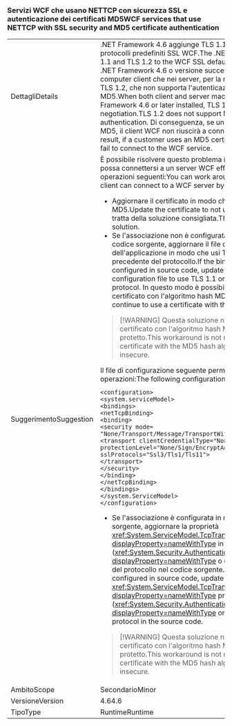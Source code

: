 ### <a name="wcf-services-that-use-nettcp-with-ssl-security-and-md5-certificate-authentication"></a><span data-ttu-id="c3d93-101">Servizi WCF che usano NETTCP con sicurezza SSL e autenticazione dei certificati MD5</span><span class="sxs-lookup"><span data-stu-id="c3d93-101">WCF services that use NETTCP with SSL security and MD5 certificate authentication</span></span>

|   |   |
|---|---|
|<span data-ttu-id="c3d93-102">Dettagli</span><span class="sxs-lookup"><span data-stu-id="c3d93-102">Details</span></span>|<span data-ttu-id="c3d93-103">.NET Framework 4.6 aggiunge TLS 1.1 e TLS 1.2 all'elenco dei protocolli predefiniti SSL WCF.</span><span class="sxs-lookup"><span data-stu-id="c3d93-103">The .NET Framework 4.6 adds TLS 1.1 and TLS 1.2 to the WCF SSL default protocol list.</span></span> <span data-ttu-id="c3d93-104">Quando .NET Framework 4.6 o versione successiva è installato sia nei computer client che nei server, per la negoziazione viene usato TLS 1.2, che non supporta l'autenticazione dei certificati MD5.</span><span class="sxs-lookup"><span data-stu-id="c3d93-104">When both client and server machines have the .NET Framework 4.6 or later installed, TLS 1.2 is used for negotiation.TLS 1.2 does not support MD5 certificate authentication.</span></span> <span data-ttu-id="c3d93-105">Di conseguenza, se un cliente usa un certificato MD5, il client WCF non riuscirà a connettersi al servizio WCF.</span><span class="sxs-lookup"><span data-stu-id="c3d93-105">As a result, if a customer uses an MD5 certificate, the WCF client will fail to connect to the WCF service.</span></span>|
|<span data-ttu-id="c3d93-106">Suggerimento</span><span class="sxs-lookup"><span data-stu-id="c3d93-106">Suggestion</span></span>|<span data-ttu-id="c3d93-107">È possibile risolvere questo problema in modo che un client WCF possa connettersi a un server WCF effettuando una delle operazioni seguenti:</span><span class="sxs-lookup"><span data-stu-id="c3d93-107">You can work around this issue so that a WCF client can connect to a WCF server by doing any of the following:</span></span><ul><li><span data-ttu-id="c3d93-108">Aggiornare il certificato in modo che non usi l'algoritmo MD5.</span><span class="sxs-lookup"><span data-stu-id="c3d93-108">Update the certificate to not use the MD5 algorithm.</span></span> <span data-ttu-id="c3d93-109">Si tratta della soluzione consigliata.</span><span class="sxs-lookup"><span data-stu-id="c3d93-109">This is the recommended solution.</span></span></li><li><span data-ttu-id="c3d93-110">Se l'associazione non è configurata in modo dinamico nel codice sorgente, aggiornare il file di configurazione dell'applicazione in modo che usi TLS 1.1 o una versione precedente del protocollo.</span><span class="sxs-lookup"><span data-stu-id="c3d93-110">If the binding is not dynamically configured in source code, update the application's configuration file to use TLS 1.1 or an earlier version of the protocol.</span></span> <span data-ttu-id="c3d93-111">In questo modo è possibile continuare a usare un certificato con l'algoritmo hash MD5.</span><span class="sxs-lookup"><span data-stu-id="c3d93-111">This allows you to continue to use a certificate with the MD5 hash algorithm.</span></span></li></ul> <blockquote> [!WARNING] <span data-ttu-id="c3d93-112">Questa soluzione non è consigliata, poiché un certificato con l'algoritmo hash MD5 viene considerato non protetto.</span><span class="sxs-lookup"><span data-stu-id="c3d93-112">This workaround is not recommended, since a certificate with the MD5 hash algorithm is considered insecure.</span></span></blockquote> <span data-ttu-id="c3d93-113">Il file di configurazione seguente permette di effettuare queste operazioni:</span><span class="sxs-lookup"><span data-stu-id="c3d93-113">The following configuration file does this:</span></span><pre><code class="lang-xml">&lt;configuration&gt;&#13;&#10;&lt;system.serviceModel&gt;&#13;&#10;&lt;bindings&gt;&#13;&#10;&lt;netTcpBinding&gt;&#13;&#10;&lt;binding&gt;&#13;&#10;&lt;security mode= &quot;None/Transport/Message/TransportWithMessageCredential&quot; &gt;&#13;&#10;&lt;transport clientCredentialType=&quot;None/Windows/Certificate&quot;&#13;&#10;protectionLevel=&quot;None/Sign/EncryptAndSign&quot;&#13;&#10;sslProtocols=&quot;Ssl3/Tls1/Tls11&quot;&gt;&#13;&#10;&lt;/transport&gt;&#13;&#10;&lt;/security&gt;&#13;&#10;&lt;/binding&gt;&#13;&#10;&lt;/netTcpBinding&gt;&#13;&#10;&lt;/bindings&gt;&#13;&#10;&lt;/system.ServiceModel&gt;&#13;&#10;&lt;/configuration&gt;&#13;&#10;</code></pre><ul><li><span data-ttu-id="c3d93-114">Se l'associazione è configurata in modo dinamico nel codice sorgente, aggiornare la proprietà <xref:System.ServiceModel.TcpTransportSecurity.SslProtocols?displayProperty=nameWithType> in modo che usi TLS 1.1 (<xref:System.Security.Authentication.SslProtocols.Tls11?displayProperty=nameWithType> o una versione precedente del protocollo nel codice sorgente.</span><span class="sxs-lookup"><span data-stu-id="c3d93-114">If the binding is dynamically configured in source code, update the <xref:System.ServiceModel.TcpTransportSecurity.SslProtocols?displayProperty=nameWithType> property to use TLS 1.1 (<xref:System.Security.Authentication.SslProtocols.Tls11?displayProperty=nameWithType> or an earlier version of the protocol in the source code.</span></span></li></ul> <blockquote> [!WARNING] <span data-ttu-id="c3d93-115">Questa soluzione non è consigliata, poiché un certificato con l'algoritmo hash MD5 viene considerato non protetto.</span><span class="sxs-lookup"><span data-stu-id="c3d93-115">This workaround is not recommended, since a certificate with the MD5 hash algorithm is considered insecure.</span></span></blockquote> |
|<span data-ttu-id="c3d93-116">Ambito</span><span class="sxs-lookup"><span data-stu-id="c3d93-116">Scope</span></span>|<span data-ttu-id="c3d93-117">Secondario</span><span class="sxs-lookup"><span data-stu-id="c3d93-117">Minor</span></span>|
|<span data-ttu-id="c3d93-118">Versione</span><span class="sxs-lookup"><span data-stu-id="c3d93-118">Version</span></span>|<span data-ttu-id="c3d93-119">4.6</span><span class="sxs-lookup"><span data-stu-id="c3d93-119">4.6</span></span>|
|<span data-ttu-id="c3d93-120">Tipo</span><span class="sxs-lookup"><span data-stu-id="c3d93-120">Type</span></span>|<span data-ttu-id="c3d93-121">Runtime</span><span class="sxs-lookup"><span data-stu-id="c3d93-121">Runtime</span></span>|

